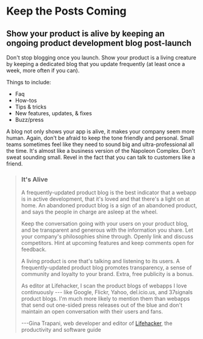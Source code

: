 Keep the Posts Coming
=====================

Show your product is alive by keeping an ongoing product development blog post-launch
-------------------------------------------------------------------------------------

Don\'t stop blogging once you launch. Show your product is a living
creature by keeping a dedicated blog that you update frequently (at
least once a week, more often if you can).

Things to include:

-   Faq
-   How-tos
-   Tips & tricks
-   New features, updates, & fixes
-   Buzz/press

A blog not only shows your app is alive, it makes your company seem more
human. Again, don\'t be afraid to keep the tone friendly and personal.
Small teams sometimes feel like they need to sound big and
ultra-professional all the time. It\'s almost like a business version of
the Napoleon Complex. Don\'t sweat sounding small. Revel in the fact
that you can talk to customers like a friend.

> ### It\'s Alive
> 
> A frequently-updated product blog is the best indicator that a webapp is
> in active development, that it\'s loved and that there\'s a light on at
> home. An abandoned product blog is a sign of an abandoned product, and
> says the people in charge are asleep at the wheel.
> 
> Keep the conversation going with your users on your product blog, and be
> transparent and generous with the information you share. Let your
> company\'s philosophies shine through. Openly link and discuss
> competitors. Hint at upcoming features and keep comments open for
> feedback.
> 
> A living product is one that\'s talking and listening to its users. A
> frequently-updated product blog promotes transparency, a sense of
> community and loyalty to your brand. Extra, free publicity is a bonus.
> 
> As editor at Lifehacker, I scan the product blogs of webapps I love
> continuously --- like Google, Flickr, Yahoo, del.icio.us, and 37signals
> product blogs. I\'m much more likely to mention them than webapps that
> send out one-sided press releases out of the blue and don\'t maintain an
> open conversation with their users and fans.
> 
> ---Gina Trapani, web developer and editor of [Lifehacker](http://www.lifehacker.com/), the productivity and software guide
